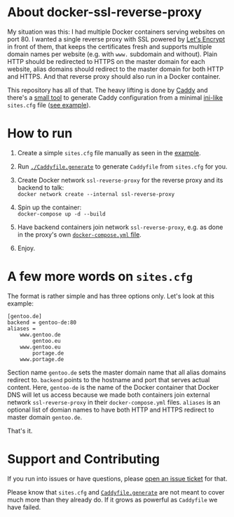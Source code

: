 # About docker-ssl-reverse-proxy

My situation was this:
I had multiple Docker containers serving websites on port 80.
I wanted a single reverse proxy with SSL powered by
[Let's Encrypt](https://letsencrypt.org/)
in front of them, that keeps the certificates fresh and supports
multiple domain names per website (e.g. with `www.` subdomain and without).
Plain HTTP should be redirected to HTTPS on the master domain for each website,
alias domains should redirect to the master domain for both HTTP and HTTPS.
And that reverse proxy should also run in a Docker container.

This repository has all of that.  The heavy lifting is done by
[Caddy](https://caddyserver.com/)
and there's a [small tool](Caddyfile.generate) to generate Caddy configuration
from a minimal
[ini-like](https://docs.python.org/2/library/configparser.html)
`sites.cfg` file ([see example](sites.cfg.EXAMPLE.gentoo-ev)).


# How to run

  1. Create a simple `sites.cfg` file manually
     as seen in the [example](sites.cfg.EXAMPLE.gentoo-ev).

  2. Run [`./Caddyfile.generate`](Caddyfile.generate)
     to generate `Caddyfile` from `sites.cfg` for you.

  3. Create Docker network `ssl-reverse-proxy` for the reverse proxy
     and its backend to talk:<br>
     `docker network create --internal ssl-reverse-proxy`

  4. Spin up the container:<br>
     `docker-compose up -d --build`

  5. Have backend containers join network `ssl-reverse-proxy`,
     e.g. as done in the proxy's own
     [`docker-compose.yml` file](docker-compose.yml).

  6. Enjoy.


# A few more words on `sites.cfg`

The format is rather simple and has three options only.
Let's look at this example:

    [gentoo.de]
    backend = gentoo-de:80
    aliases =
        www.gentoo.de
            gentoo.eu
        www.gentoo.eu
            portage.de
        www.portage.de

Section name `gentoo.de` sets the master domain name that all alias domains
redirect to.  `backend` points to the hostname and port that serves actual
content.  Here, `gentoo-de` is the name of the Docker container that
Docker DNS will let us access because we made both containers join external
network `ssl-reverse-proxy` in their `docker-compose.yml` files.
`aliases` is an optional list of domian names to have both HTTP and HTTPS
redirect to master domain `gentoo.de`.

That's it.


# Support and Contributing

If you run into issues or have questions, please
[open an issue ticket](https://github.com/hartwork/docker-ssl-reverse-proxy/issues)
for that.

Please know that `sites.cfg` and [`Caddyfile.generate`](Caddyfile.generate)
are not meant to cover much more than they already do.  If it grows as powerful
as `Caddyfile` we have failed.
